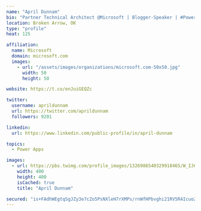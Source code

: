 ```yaml
---
name: "April Dunnam"
bio: "Partner Technical Architect @Microsoft | Blogger-Speaker | #PowerApps, #PowerAutomate, #Office365, #SharePoint | #WIT | #Karaoke Queen"
location: Broken Arrow, OK
type: "profile"
heat: 125

affiliation:
  name: Microsoft
  domain: microsoft.com
  images:
    - url: "/assets/images/organizations/microsoft.com-50x50.jpg"
      width: 50
      height: 50

website: https://t.co/enJuiGEQZc

twitter:
  username: aprildunnam
  url: https://twitter.com/aprildunnam
  followers: 9201

linkedin:
  url: https://www.linkedin.com/public-profile/in/april-dunnam

topics:
  - Power Apps

images:
  - url: https://pbs.twimg.com/profile_images/1326986540329918465/W_IJ6Ih2_400x400.jpg
    width: 400
    height: 400
    isCached: true
    title: "April Dunnam"

secured: "is+FAdhWEgtqSgJZy3e7cZo5PsNXleH7rXMPs/rnWfHPbvghi21RV5R4IcuoZHSgFjfklDSGKsbRNooxX8Xa4XiDxz5jEDXSUP/YASvpjnesFSLgisH1ZAnhoYwyLXiiCks7qMwDzTTZYJQ/one43+FiSXfhOpZj4cjvkCpXnX4jqHx/sIU3Ree8LktrbJ6OO57QvwfsJ3UyjVfGAtU5oMILIy3Ow8ujPTS8S663cCOtjZkTgVo+mBgPSL046z/o4QbP9IYv4Oiwjw2FySTySpCpYRrLmwS1MeLYG2YDXK2rrRtdkZndxgUx+OkST/5wFeNS9ZhWemKkQGerIIVUw4Oy1Py06ezhmwlzZ+N7jbIPMLvrSULsY5Pd2wgkJAjnKxMOLuMQpjtXYfjqBImwjJKMPRks9M8vYjz2LKhSeAM=;Y5ccAtIdIwp6f+CvZg9T+w=="
---
```


